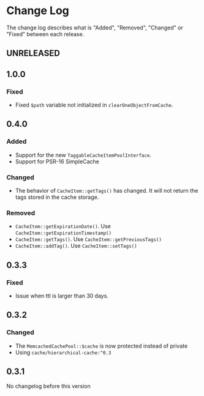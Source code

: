 # Change Log

The change log describes what is "Added", "Removed", "Changed" or "Fixed" between each release. 

## UNRELEASED

## 1.0.0

### Fixed

* Fixed `$path` variable not initialized in `clearOneObjectFromCache`.

## 0.4.0

### Added

* Support for the new `TaggableCacheItemPoolInterface`. 
* Support for PSR-16 SimpleCache

### Changed

* The behavior of `CacheItem::getTags()` has changed. It will not return the tags stored in the cache storage. 

### Removed

* `CacheItem::getExpirationDate()`. Use `CacheItem::getExpirationTimestamp()`
* `CacheItem::getTags()`. Use `CacheItem::getPreviousTags()`
* `CacheItem::addTag()`. Use `CacheItem::setTags()`

## 0.3.3

### Fixed

* Issue when ttl is larger than 30 days. 

## 0.3.2

### Changed

* The `MemcachedCachePool::$cache` is now protected instead of private
* Using `cache/hierarchical-cache:^0.3`

## 0.3.1

No changelog before this version
